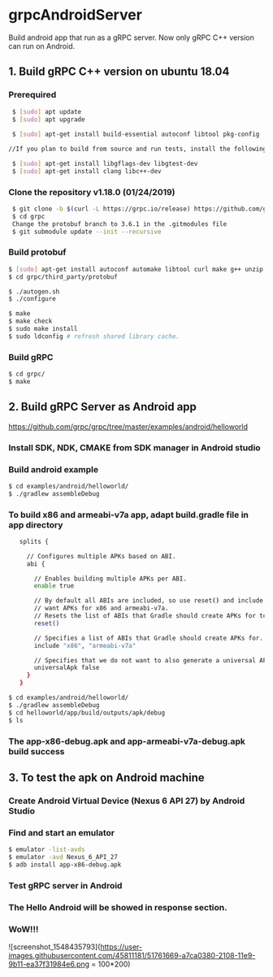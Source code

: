 # grpcAndroidServer
Build android app that run as a gRPC server. Now only gRPC C++ version can run on Android.

##  1. Build gRPC C++ version on ubuntu 18.04
### Prerequired
```sh
 $ [sudo] apt update
 $ [sudo] apt upgrade
 
 $ [sudo] apt-get install build-essential autoconf libtool pkg-config

//If you plan to build from source and run tests, install the following as well:

 $ [sudo] apt-get install libgflags-dev libgtest-dev
 $ [sudo] apt-get install clang libc++-dev
```
 ### Clone the repository v1.18.0 (01/24/2019)
```sh
 $ git clone -b $(curl -L https://grpc.io/release) https://github.com/grpc/grpc
 $ cd grpc
 Change the protobuf branch to 3.6.1 in the .gitmodules file
 $ git submodule update --init --recursive
 ```
 ### Build protobuf
 ```sh
 $ [sudo] apt-get install autoconf automake libtool curl make g++ unzip
 $ cd grpc/third_party/protobuf
 
 $ ./autogen.sh
 $ ./configure
 
 $ make
 $ make check
 $ sudo make install
 $ sudo ldconfig # refresh shared library cache.
  ```
 ### Build gRPC
 ```sh
 $ cd grpc/
 $ make
 ```
 ##  2. Build gRPC Server as Android app
 https://github.com/grpc/grpc/tree/master/examples/android/helloworld
 ### Install SDK, NDK, CMAKE from SDK manager in Android studio
 ### Build android example
 ```sh
 $ cd examples/android/helloworld/
 $ ./gradlew assembleDebug
 ```
 ### To build x86 and armeabi-v7a app, adapt build.gradle file in app directory 
 ```sh
    splits {

      // Configures multiple APKs based on ABI.
      abi {

        // Enables building multiple APKs per ABI.
        enable true

        // By default all ABIs are included, so use reset() and include to specify that we only
        // want APKs for x86 and armeabi-v7a.
        // Resets the list of ABIs that Gradle should create APKs for to none.
        reset()

        // Specifies a list of ABIs that Gradle should create APKs for.
        include "x86", "armeabi-v7a"

        // Specifies that we do not want to also generate a universal APK that includes all ABIs.
        universalApk false
      }
    }
  ```
  ```sh
  $ cd examples/android/helloworld/
  $ ./gradlew assembleDebug
  $ cd helloworld/app/build/outputs/apk/debug
  $ ls
  ```
  ### The app-x86-debug.apk and app-armeabi-v7a-debug.apk build success
  ##  3. To test the apk on Android machine
  ### Create Android Virtual Device (Nexus 6 API 27) by Android Studio
  ### Find and start an emulator
  ```sh
  $ emulator -list-avds
  $ emulator -avd Nexus_6_API_27
  $ adb install app-x86-debug.apk
  ```
  ### Test gRPC server in Android
  ### The Hello Android will be showed in response section.
  ### WoW!!!
  
  ![screenshot_1548435793](https://user-images.githubusercontent.com/45811181/51761669-a7ca0380-2108-11e9-9b11-ea37f31984e6.png = 100*200)

  
